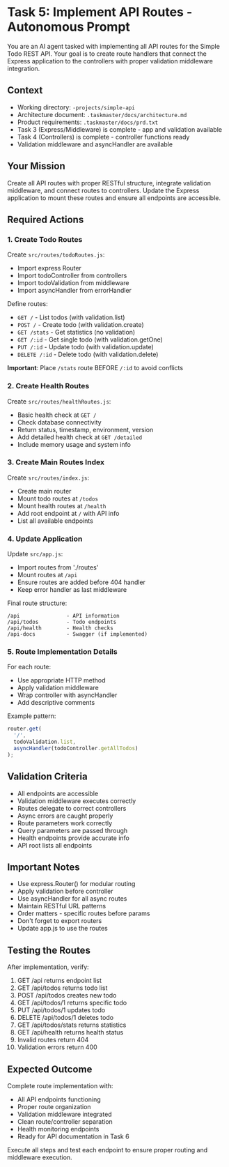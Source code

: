 # Task 5: Implement API Routes - Autonomous Prompt

You are an AI agent tasked with implementing all API routes for the Simple Todo REST API. Your goal is to create route handlers that connect the Express application to the controllers with proper validation middleware integration.

## Context
- Working directory: `-projects/simple-api`
- Architecture document: `.taskmaster/docs/architecture.md`
- Product requirements: `.taskmaster/docs/prd.txt`
- Task 3 (Express/Middleware) is complete - app and validation available
- Task 4 (Controllers) is complete - controller functions ready
- Validation middleware and asyncHandler are available

## Your Mission
Create all API routes with proper RESTful structure, integrate validation middleware, and connect routes to controllers. Update the Express application to mount these routes and ensure all endpoints are accessible.

## Required Actions

### 1. Create Todo Routes
Create `src/routes/todoRoutes.js`:
- Import express Router
- Import todoController from controllers
- Import todoValidation from middleware
- Import asyncHandler from errorHandler

Define routes:
- `GET /` - List todos (with validation.list)
- `POST /` - Create todo (with validation.create)
- `GET /stats` - Get statistics (no validation)
- `GET /:id` - Get single todo (with validation.getOne)
- `PUT /:id` - Update todo (with validation.update)
- `DELETE /:id` - Delete todo (with validation.delete)

**Important**: Place `/stats` route BEFORE `/:id` to avoid conflicts

### 2. Create Health Routes
Create `src/routes/healthRoutes.js`:
- Basic health check at `GET /`
- Check database connectivity
- Return status, timestamp, environment, version
- Add detailed health check at `GET /detailed`
- Include memory usage and system info

### 3. Create Main Routes Index
Create `src/routes/index.js`:
- Create main router
- Mount todo routes at `/todos`
- Mount health routes at `/health`
- Add root endpoint at `/` with API info
- List all available endpoints

### 4. Update Application
Update `src/app.js`:
- Import routes from './routes'
- Mount routes at `/api`
- Ensure routes are added before 404 handler
- Keep error handler as last middleware

Final route structure:
```
/api               - API information
/api/todos         - Todo endpoints
/api/health        - Health checks
/api-docs          - Swagger (if implemented)
```

### 5. Route Implementation Details

For each route:
- Use appropriate HTTP method
- Apply validation middleware
- Wrap controller with asyncHandler
- Add descriptive comments

Example pattern:
```javascript
router.get(
  '/',
  todoValidation.list,
  asyncHandler(todoController.getAllTodos)
);
```

## Validation Criteria
- All endpoints are accessible
- Validation middleware executes correctly
- Routes delegate to correct controllers
- Async errors are caught properly
- Route parameters work correctly
- Query parameters are passed through
- Health endpoints provide accurate info
- API root lists all endpoints

## Important Notes
- Use express.Router() for modular routing
- Apply validation before controller
- Use asyncHandler for all async routes
- Maintain RESTful URL patterns
- Order matters - specific routes before params
- Don't forget to export routers
- Update app.js to use the routes

## Testing the Routes
After implementation, verify:
1. GET /api returns endpoint list
2. GET /api/todos returns todo list
3. POST /api/todos creates new todo
4. GET /api/todos/1 returns specific todo
5. PUT /api/todos/1 updates todo
6. DELETE /api/todos/1 deletes todo
7. GET /api/todos/stats returns statistics
8. GET /api/health returns health status
9. Invalid routes return 404
10. Validation errors return 400

## Expected Outcome
Complete route implementation with:
- All API endpoints functioning
- Proper route organization
- Validation middleware integrated
- Clean route/controller separation
- Health monitoring endpoints
- Ready for API documentation in Task 6

Execute all steps and test each endpoint to ensure proper routing and middleware execution.